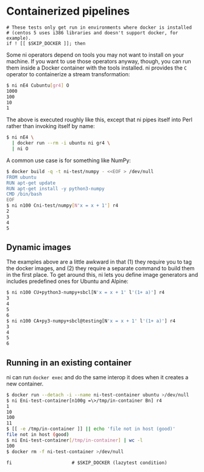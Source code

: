# Containerized pipelines
```lazytest
# These tests only get run in environments where docker is installed
# (centos 5 uses i386 libraries and doesn't support docker, for example).
if ! [[ $SKIP_DOCKER ]]; then
```

Some ni operators depend on tools you may not want to install on your machine.
If you want to use those operators anyway, though, you can run them inside a
Docker container with the tools installed. ni provides the `C` operator to
containerize a stream transformation:

```bash
$ ni nE4 Cubuntu[gr4] O
1000
100
10
1
```

The above is executed roughly like this, except that ni pipes itself into Perl
rather than invoking itself by name:

```sh
$ ni nE4 \
  | docker run --rm -i ubuntu ni gr4 \
  | ni O
```

A common use case is for something like NumPy:

```bash
$ docker build -q -t ni-test/numpy - <<EOF > /dev/null
FROM ubuntu
RUN apt-get update
RUN apt-get install -y python3-numpy
CMD /bin/bash
EOF
$ ni n100 Cni-test/numpy[N'x = x + 1'] r4
2
3
4
5
```

## Dynamic images
The examples above are a little awkward in that (1) they require you to tag the
docker images, and (2) they require a separate command to build them in the
first place. To get around this, ni lets you define image generators and
includes predefined ones for Ubuntu and Alpine:

```bash
$ ni n100 CU+python3-numpy+sbcl[N'x = x + 1' l'(1+ a)'] r4
3
4
5
6
$ ni n100 CA+py3-numpy+sbcl@testing[N'x = x + 1' l'(1+ a)'] r4
3
4
5
6
```

## Running in an existing container
ni can run `docker exec` and do the same interop it does when it creates a new
container.

```bash
$ docker run --detach -i --name ni-test-container ubuntu >/dev/null
$ ni Eni-test-container[n100g =\>/tmp/in-container Bn] r4
1
10
100
11
$ [[ -e /tmp/in-container ]] || echo 'file not in host (good)'
file not in host (good)
$ ni Eni-test-container[/tmp/in-container] | wc -l
100
$ docker rm -f ni-test-container >/dev/null
```

```lazytest
fi                      # $SKIP_DOCKER (lazytest condition)
```
